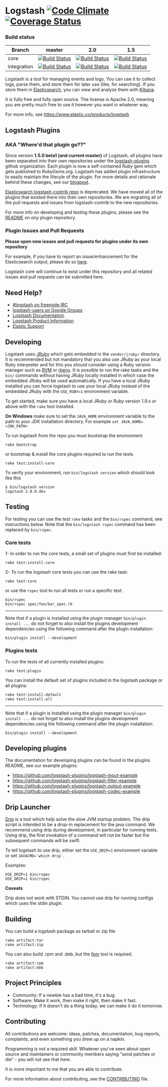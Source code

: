 # Logstash [![Code Climate](https://codeclimate.com/github/elasticsearch/logstash/badges/gpa.svg)](https://codeclimate.com/github/elasticsearch/logstash) [![Coverage Status](https://coveralls.io/repos/elasticsearch/logstash/badge.svg?branch=origin%2Fmaster)](https://coveralls.io/r/elasticsearch/logstash?branch=origin%2Fmaster)

### Build status

| Branch | master   | 2.0 | 1.5
|---|---|---|---|
| core |[![Build Status](http://build-eu-00.elastic.co/view/LS%20Master/job/logstash_regression_master/badge/icon)](http://build-eu-00.elastic.co/view/LS%20Master/job/logstash_regression_master/)   | [![Build Status](http://build-eu-00.elastic.co/view/LS%202.0/job/logstash_regression_20/badge/icon)](http://build-eu-00.elastic.co/view/LS%202.0/job/logstash_regression_20/)  | [![Build Status](http://build-eu-00.elastic.co/view/LS%201.5/job/logstash_regression_15/badge/icon)](http://build-eu-00.elastic.co/view/LS%201.5/job/logstash_regression_15/)   |
| integration | [![Build Status](http://build-eu-00.elastic.co/view/LS%20Master/job/Logstash_Master_Default_Plugins/badge/icon)](http://build-eu-00.elastic.co/view/LS%20Master/job/Logstash_Master_Default_Plugins/) | [![Build Status](http://build-eu-00.elastic.co/view/LS%202.0/job/Logstash_Default_Plugins_20/badge/icon)](http://build-eu-00.elastic.co/view/LS%202.0/job/Logstash_Default_Plugins_20/) | [![Build Status](http://build-eu-00.elastic.co/view/LS%201.5/job/Logstash_15_Default_Plugins/badge/icon)](http://build-eu-00.elastic.co/view/LS%201.5/job/Logstash_15_Default_Plugins/) |

Logstash is a tool for managing events and logs. You can use it to collect
logs, parse them, and store them for later use (like, for searching).  If you
store them in [Elasticsearch](http://www.elastic.co/guide/en/elasticsearch/reference/current/index.html),
you can view and analyze them with [Kibana](http://www.elastic.co/guide/en/kibana/current/index.html).

It is fully free and fully open source. The license is Apache 2.0, meaning you
are pretty much free to use it however you want in whatever way.

For more info, see <https://www.elastic.co/products/logstash>

## Logstash Plugins
### AKA "Where'd that plugin go??"

Since version **1.5.0 beta1 (and current master)** of Logstash, *all* plugins have been separated into their own
repositories under the [logstash-plugins](https://github.com/logstash-plugins) github organization. Each plugin is now a self-contained Ruby gem which
gets published to RubyGems.org. Logstash has added plugin infrastructure to easily maintain the lifecyle of the plugin.
For more details and rationale behind these changes, see our [blogpost](https://www.elastic.co/blog/plugin-ecosystem-changes/).

[Elasticsearch logstash-contrib repo](https://github.com/elasticsearch/logstash-contrib) is deprecated. We
have moved all of the plugins that existed there into their own repositories. We are migrating all of the pull requests
and issues from logstash-contrib to the new repositories.

For more info on developing and testing these plugins, please see the [README](https://github.com/logstash-plugins/logstash-output-elasticsearch/blob/master/README.md) on *any* plugin repository.

### Plugin Issues and Pull Requests

**Please open new issues and pull requests for plugins under its own repository**

For example, if you have to report an issue/enhancement for the Elasticsearch output, please do so [here](https://github.com/logstash-plugins/logstash-output-elasticsearch/issues).

Logstash core will continue to exist under this repository and all related issues and pull requests can be submitted here.

## Need Help?

- [#logstash on freenode IRC](https://webchat.freenode.net/?channels=logstash)
- [logstash-users on Google Groups](https://groups.google.com/d/forum/logstash-users)
- [Logstash Documentation](http://www.elastic.co/guide/en/logstash/current/index.html)
- [Logstash Product Information](https://www.elastic.co/products/logstash)
- [Elastic Support](https://www.elastic.co/subscriptions)

## Developing

Logstash uses [JRuby](http://jruby.org/) which gets embedded in the `vendor/jruby/` directory. It is recommended but not mandatory that you also use JRuby as your local Ruby interpreter and for this you should consider using a Ruby version manager such as [RVM](https://rvm.io/) or [rbenv](https://github.com/sstephenson/rbenv). It is possible to run the rake tasks and the `bin/` commands without having JRuby locally installed in which case the embedded JRuby will be used automatically. If you have a local JRuby installed you can force logstash to use your local JRuby instead of the embedded JRuby with the `USE_RUBY=1` environment variable.

To get started, make sure you have a local JRuby or Ruby version 1.9.x or above with the `rake` tool installed.

**On Windows** make sure to set the `JAVA_HOME` environment variable to the path to your JDK installation directory. For example `set JAVA_HOME=<JDK_PATH>`

To run logstash from the repo you must bootstrap the environment

    rake bootstrap

or bootstrap & install the core plugins required to run the tests

    rake test:install-core

To verify your environment, run `bin/logstash version` which should look like this

    $ bin/logstash version
    logstash 2.0.0.dev

## Testing

For testing you can use the *test* `rake` tasks and the `bin/rspec` command, see instructions below. Note that the `bin/logstash rspec` command has been replaced by `bin/rspec`.

### Core tests

1- In order to run the core tests, a small set of plugins must first be installed:

    rake test:install-core

2- To run the logstash core tests you can use the rake task:

    rake test:core

  or use the `rspec` tool to run all tests or run a specific test:

    bin/rspec
    bin/rspec spec/foo/bar_spec.rb

---
Note that if a plugin is installed using the plugin manager `bin/plugin install ...` do not forget to also install the plugins development dependencies using the following command after the plugin installation:

    bin/plugin install --development

### Plugins tests

To run the tests of all currently installed plugins:

    rake test:plugin

You can install the default set of plugins included in the logstash package or all plugins:

    rake test:install-default
    rake test:install-all

---
Note that if a plugin is installed using the plugin manager `bin/plugin install ...` do not forget to also install the plugins development dependencies using the following command after the plugin installation:

    bin/plugin install --development

## Developing plugins

The documentation for developing plugins can be found in the plugins README, see our example plugins:

- <https://github.com/logstash-plugins/logstash-input-example>
- <https://github.com/logstash-plugins/logstash-filter-example>
- <https://github.com/logstash-plugins/logstash-output-example>
- <https://github.com/logstash-plugins/logstash-codec-example>

## Drip Launcher

[Drip](https://github.com/ninjudd/drip) is a tool which help solve the slow JVM startup problem. The drip script is intended to be a drop-in replacement for the java command. We recommend using drip during development, in particular for running tests. Using drip, the first invokation of a command will not be faster but the subsequent commands will be swift.

To tell logstash to use drip, either set the `USE_DRIP=1` environment variable or set `` JAVACMD=`which drip` ``.

Examples:

    USE_DRIP=1 bin/rspec
    USE_DRIP=1 bin/rspec

**Caveats**

Drip does not work with STDIN. You cannot use drip for running configs which uses the stdin plugin.


## Building

You can build a logstash package as tarball or zip file

    rake artifact:tar
    rake artifact:zip

You can also build .rpm and .deb, but the [fpm](https://github.com/jordansissel/fpm) tool is required.

    rake artifact:rpm
    rake artifact:deb

## Project Principles

* Community: If a newbie has a bad time, it's a bug.
* Software: Make it work, then make it right, then make it fast.
* Technology: If it doesn't do a thing today, we can make it do it tomorrow.

## Contributing

All contributions are welcome: ideas, patches, documentation, bug reports,
complaints, and even something you drew up on a napkin.

Programming is not a required skill. Whatever you've seen about open source and
maintainers or community members  saying "send patches or die" - you will not
see that here.

It is more important to me that you are able to contribute.

For more information about contributing, see the
[CONTRIBUTING](CONTRIBUTING.md) file.
